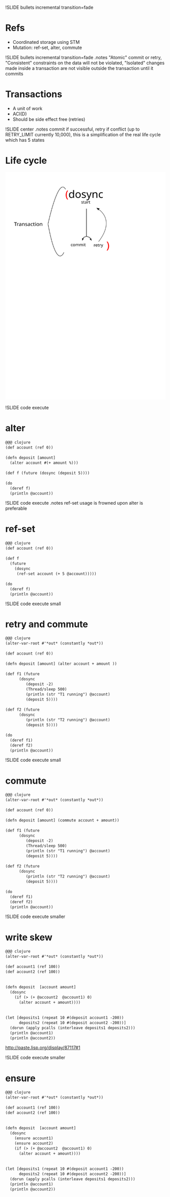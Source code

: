 !SLIDE bullets incremental transition=fade
# Refs

* Coordinated storage using STM
* Mutation: ref-set, alter, commute 

!SLIDE bullets incremental transition=fade
.notes "Atomic" commit or retry, "Consistent" constraints on the data will not be violated, "Isolated" changes made inside a transaction are not visible outside the transaction until it commits
# Transactions 
* A unit of work
* ACI(D)
* Should be side effect free (retries)

!SLIDE center
.notes commit if successful, retry if conflict (up to RETRY_LIMIT currently 10,000), this is a simplification of the real life cycle which has 5 states
# Life cycle

![Transaction](transaction.svg "transaction")

!SLIDE code execute
# alter

    @@@ clojure
    (def account (ref 0))

    (defn deposit [amount]
      (alter account #(+ amount %)))

    (def f (future (dosync (deposit 5))))
     
    (do 
      (deref f)
      (println @account))
    

!SLIDE code execute
.notes ref-set usage is frowned upon alter is preferable
# ref-set 

    @@@ clojure
    (def account (ref 0))

    (def f 
      (future 
        (dosync 
         (ref-set account (+ 5 @account)))))
     
    (do 
      (deref f)
      (println @account))
    
!SLIDE code execute small
# retry and commute

    @@@ clojure
    (alter-var-root #'*out* (constantly *out*))

    (def account (ref 0))

    (defn deposit [amount] (alter account + amount ))

    (def f1 (future 
          (dosync
             (deposit -2)
             (Thread/sleep 500)
             (println (str "T1 running") @account)
             (deposit 5))))

    (def f2 (future 
          (dosync
             (println (str "T2 running") @account)
             (deposit 5))))
     
    (do 
      (deref f1)
      (deref f2)
      (println @account))
    
!SLIDE code execute small 
# commute 

    @@@ clojure
    (alter-var-root #'*out* (constantly *out*))

    (def account (ref 0))

    (defn deposit [amount] (commute account + amount))

    (def f1 (future 
          (dosync
             (deposit -2)
             (Thread/sleep 500)
             (println (str "T1 running") @account)
             (deposit 5))))

    (def f2 (future 
          (dosync
             (println (str "T2 running") @account)
             (deposit 5))))
     
    (do 
      (deref f1)
      (deref f2)
      (println @account))

!SLIDE code execute smaller
# write skew 

    @@@ clojure
    (alter-var-root #'*out* (constantly *out*))

    (def account1 (ref 100))
    (def account2 (ref 100))


    (defn deposit  [account amount]
      (dosync
        (if (> (+ @account2  @account1) 0)
          (alter account + amount))))


    (let [deposits1 (repeat 10 #(deposit account1 -200)) 
          deposits2 (repeat 10 #(deposit account2 -200))]
      (dorun (apply pcalls (interleave deposits1 deposits2)))
      (println @account1)
      (println @account2))

http://paste.lisp.org/display/87117#1

!SLIDE code execute smaller
# ensure  

    @@@ clojure
    (alter-var-root #'*out* (constantly *out*))

    (def account1 (ref 100))
    (def account2 (ref 100))


    (defn deposit  [account amount]
      (dosync
        (ensure account1)
        (ensure account2)
        (if (> (+ @account2  @account1) 0)
          (alter account + amount))))


    (let [deposits1 (repeat 10 #(deposit account1 -200)) 
          deposits2 (repeat 10 #(deposit account2 -200))]
      (dorun (apply pcalls (interleave deposits1 deposits2)))
      (println @account1)
      (println @account2))

